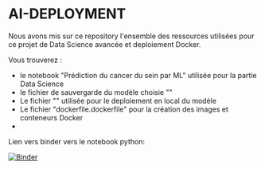 # AI-DEPLOYMENT

Nous avons mis sur ce repository l'ensemble des ressources utilisées pour ce projet de Data Science avancée et deploiement Docker.

Vous trouverez :

- le notebook "Prédiction du cancer du sein par ML" utilisée pour la partie Data Science
- le fichier de sauvergarde du modèle choisie ""
- Le fichier "" utilisée pour le deploiement en local du modèle
- Le fichier  "dockerfile.dockerfile"   pour la création des images et conteneurs Docker
- 




Lien vers binder vers le notebook python:

[![Binder](https://mybinder.org/badge_logo.svg)](https://mybinder.org/v2/gh/GaoIzoo/AI-DEPLOYMENT/HEAD)

